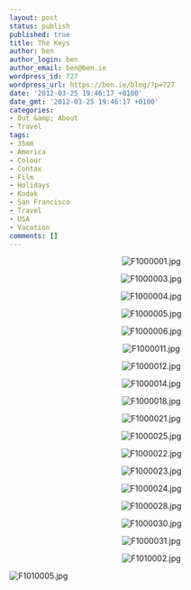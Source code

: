 ```yaml
---
layout: post
status: publish
published: true
title: The Keys
author: ben
author_login: ben
author_email: ben@ben.ie
wordpress_id: 727
wordpress_url: https://ben.ie/blog/?p=727
date: '2012-03-25 19:46:17 +0100'
date_gmt: '2012-03-25 19:46:17 +0100'
categories:
- Out &amp; About
- Travel
tags:
- 35mm
- America
- Colour
- Contax
- Film
- Holidays
- Kodak
- San Francisco
- Travel
- USA
- Vacation
comments: []
---
```

<p style="text-align: center;"><img alt="F1000001.jpg" src="https://farm8.staticflickr.com/7196/6775798880_eea4cbc3c0_z.jpg" /></p>
<p style="text-align: center;"><img alt="F1000003.jpg" src="https://farm8.staticflickr.com/7044/6775799790_bf637b1acb_z.jpg" /></p>
<p style="text-align: center;"><img alt="F1000004.jpg" src="https://farm8.staticflickr.com/7208/6775800182_323bcbef1d_z.jpg" /></p>
<p style="text-align: center;"><img alt="F1000005.jpg" src="https://farm8.staticflickr.com/7046/6921915497_b6581905c0_z.jpg" /></p>
<p style="text-align: center;"><img alt="F1000006.jpg" src="https://farm8.staticflickr.com/7042/6775801538_64e1d3b943_b.jpg" /></p>
<p style="text-align: center;"><img alt="F1000011.jpg" src="https://farm8.staticflickr.com/7195/6775803478_de0260a6c9_z.jpg" /></p>
<p style="text-align: center;"><img alt="F1000012.jpg" src="https://farm8.staticflickr.com/7042/6775803964_f6396b4dfe_z.jpg" /></p>
<p style="text-align: center;"><img alt="F1000014.jpg" src="https://farm8.staticflickr.com/7209/6775804996_458424b0d9_z.jpg" /></p>
<p style="text-align: center;"><img alt="F1000018.jpg" src="https://farm8.staticflickr.com/7041/6775806700_a3d0339fd3_b.jpg" /></p>
<p style="text-align: center;"><img alt="F1000021.jpg" src="https://farm8.staticflickr.com/7042/6921923043_213856312f_z.jpg" /></p>
<p style="text-align: center;"><img alt="F1000025.jpg" src="https://farm8.staticflickr.com/7199/6775809962_fed4ce6266_z.jpg" /></p>
<p style="text-align: center;"><img alt="F1000022.jpg" src="https://farm8.staticflickr.com/7070/6921923469_9211fb2be2_b.jpg" /></p>
<p style="text-align: center;"><img alt="F1000023.jpg" src="https://farm8.staticflickr.com/7209/6775808788_bd5832b05a_z.jpg" /></p>
<p style="text-align: center;"><img alt="F1000024.jpg" src="https://farm8.staticflickr.com/7037/6775809348_b5ef00cfcb_z.jpg" /></p>
<p style="text-align: center;"><img alt="F1000028.jpg" src="https://farm8.staticflickr.com/7055/6775811328_88c18c9c8f_z.jpg" /></p>
<p style="text-align: center;"><img alt="F1000030.jpg" src="https://farm8.staticflickr.com/7047/6921927563_d4fdd11555_z.jpg" /></p>
<p style="text-align: center;"><img alt="F1000031.jpg" src="https://farm8.staticflickr.com/7184/6921927981_9718235c22_z.jpg" /></p>
<p style="text-align: center;"><img alt="F1010002.jpg" src="https://farm8.staticflickr.com/7058/6921933671_c400cf9cbd_b.jpg" /></p>
<p><img class="aligncenter" alt="F1010005.jpg" src="https://farm8.staticflickr.com/7190/6921935349_984031404d_z.jpg" /></p>

